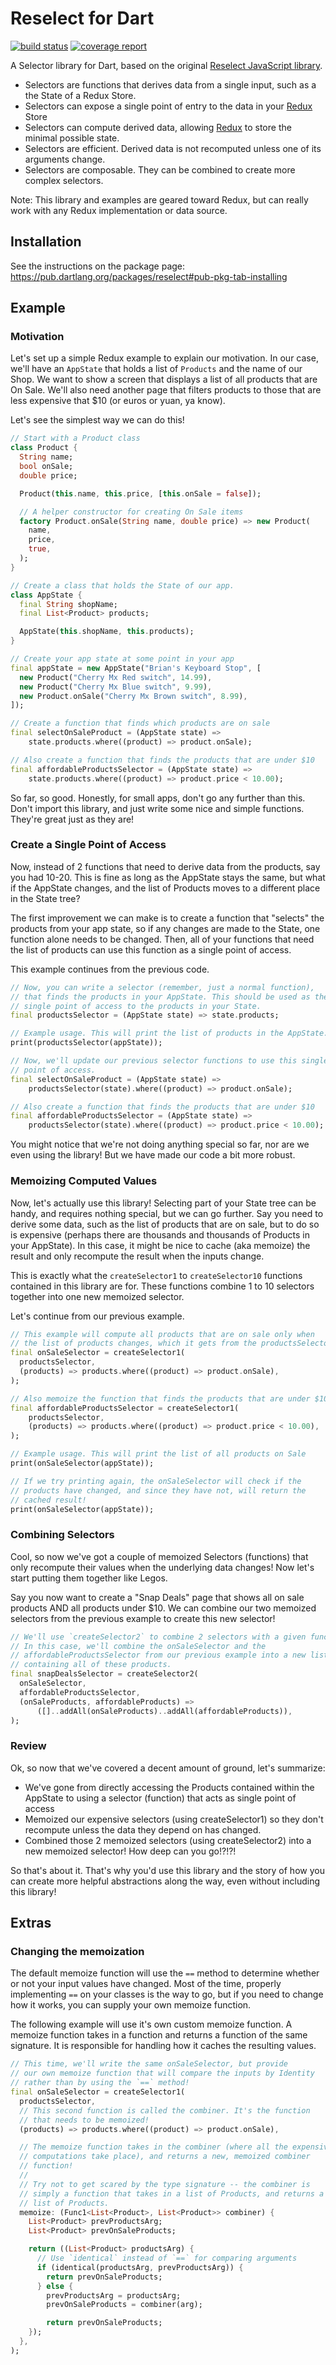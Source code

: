 # Reselect for Dart
[![build status](https://gitlab.com/brianegan/reselect_dart/badges/master/build.svg)](https://gitlab.com/brianegan/reselect_dart/commits/master)  [![coverage report](https://gitlab.com/brianegan/reselect_dart/badges/master/coverage.svg)](https://brianegan.gitlab.io/reselect_dart/coverage/)

A Selector library for Dart, based on the original [Reselect JavaScript library](https://github.com/reactjs/reselect#example).

  * Selectors are functions that derives data from a single input, such as a the State of a Redux Store.
  * Selectors can expose a single point of entry to the data in your [Redux](https://pub.dartlang.org/packages/redux) Store
  * Selectors can compute derived data, allowing [Redux](https://pub.dartlang.org/packages/redux) to store the minimal possible state.
  * Selectors are efficient. Derived data is not recomputed unless one of its arguments change.
  * Selectors are composable. They can be combined to create more complex selectors.

Note: This library and examples are geared toward Redux, but can really work with any Redux implementation or data source.

## Installation

See the instructions on the package page: https://pub.dartlang.org/packages/reselect#pub-pkg-tab-installing

## Example

### Motivation

Let's set up a simple Redux example to explain our motivation. In our case, we'll have an `AppState` that holds a list of `Products` and the name of our Shop. We want to show a screen that displays a list of all products that are On Sale. We'll also need another page that filters products to those that are less expensive that $10 (or euros or yuan, ya know).

Let's see the simplest way we can do this!

```dart
// Start with a Product class
class Product {
  String name;
  bool onSale;
  double price;

  Product(this.name, this.price, [this.onSale = false]);

  // A helper constructor for creating On Sale items
  factory Product.onSale(String name, double price) => new Product(
    name,
    price,
    true,
  );
}

// Create a class that holds the State of our app.
class AppState {
  final String shopName;
  final List<Product> products;

  AppState(this.shopName, this.products);
}

// Create your app state at some point in your app
final appState = new AppState("Brian's Keyboard Stop", [
  new Product("Cherry Mx Red switch", 14.99),
  new Product("Cherry Mx Blue switch", 9.99),
  new Product.onSale("Cherry Mx Brown switch", 8.99),
]);

// Create a function that finds which products are on sale
final selectOnSaleProduct = (AppState state) =>
    state.products.where((product) => product.onSale);

// Also create a function that finds the products that are under $10
final affordableProductsSelector = (AppState state) =>
    state.products.where((product) => product.price < 10.00);
```

So far, so good. Honestly, for small apps, don't go any further than this. Don't import this library, and just write some nice and simple functions. They're great just as they are!

### Create a Single Point of Access

Now, instead of 2 functions that need to derive data from the products, say you had 10-20. This is fine as long as the AppState stays the same, but what if the AppState changes, and the list of Products moves to a different place in the State tree?

The first improvement we can make is to create a function that "selects" the products from your app state, so if any changes are made to the State, one function alone needs to be changed. Then, all of your functions that need the list of products can use this function as a single point of access.

This example continues from the previous code.

```dart
// Now, you can write a selector (remember, just a normal function),
// that finds the products in your AppState. This should be used as the
// single point of access to the products in your State.
final productsSelector = (AppState state) => state.products;

// Example usage. This will print the list of products in the AppState.
print(productsSelector(appState));

// Now, we'll update our previous selector functions to use this single
// point of access.
final selectOnSaleProduct = (AppState state) =>
    productsSelector(state).where((product) => product.onSale);

// Also create a function that finds the products that are under $10
final affordableProductsSelector = (AppState state) =>
    productsSelector(state).where((product) => product.price < 10.00);
```

You might notice that we're not doing anything special so far, nor are we
even using the library! But we have made our code a bit more robust.

### Memoizing Computed Values

Now, let's actually use this library! Selecting part of your State tree can be handy, and requires nothing special, but we can go further. Say you need to derive some data, such as the list of products that are on sale, but to do so is expensive (perhaps there are thousands and thousands of Products in your AppState). In this case, it might be nice to cache (aka memoize) the result and only recompute the result when the inputs change.

This is exactly what the `createSelector1` to `createSelector10` functions contained in this library are for. These functions combine 1 to 10 selectors together into one new memoized selector.

Let's continue from our previous example.

```dart
// This example will compute all products that are on sale only when
// the list of products changes, which it gets from the productsSelector.
final onSaleSelector = createSelector1(
  productsSelector,
  (products) => products.where((product) => product.onSale),
);

// Also memoize the function that finds the products that are under $10
final affordableProductsSelector = createSelector1(
    productsSelector,
    (products) => products.where((product) => product.price < 10.00),
);

// Example usage. This will print the list of all products on Sale
print(onSaleSelector(appState));

// If we try printing again, the onSaleSelector will check if the
// products have changed, and since they have not, will return the
// cached result!
print(onSaleSelector(appState));
```

### Combining Selectors

Cool, so now we've got a couple of memoized Selectors (functions) that only recompute their values when the underlying data changes! Now let's start putting them together like Legos.

Say you now want to create a "Snap Deals" page that shows all on sale products AND all products under $10. We can combine our two memoized selectors from the previous example to create this new selector!

```dart
// We'll use `createSelector2` to combine 2 selectors with a given function.
// In this case, we'll combine the onSaleSelector and the
// affordableProductsSelector from our previous example into a new list
// containing all of these products.
final snapDealsSelector = createSelector2(
  onSaleSelector,
  affordableProductsSelector,
  (onSaleProducts, affordableProducts) =>
      ([]..addAll(onSaleProducts)..addAll(affordableProducts)),
);
```

### Review

Ok, so now that we've covered a decent amount of ground, let's summarize:

  * We've gone from directly accessing the Products contained within the AppState to using a selector (function) that acts as single point of access 
  * Memoized our expensive selectors (using createSelector1) so they don't recompute unless the data they depend on has changed.
  * Combined those 2 memoized selectors (using createSelector2) into a new memoized selector! How deep can you go!?!?!
  
So that's about it. That's why you'd use this library and the story of how you can create more helpful abstractions along the way, even without including this library!

## Extras 

### Changing the memoization

The default memoize function will use the `==` method to determine whether or not your input values have changed. Most of the time, properly implementing `==` on your classes is the way to go, but if you need to change how it works, you can supply your own memoize function.

The following example will use it's own custom memoize function. A memoize function takes in a function and returns a function of the same signature. It is responsible for handling how it caches the resulting values.

```dart
// This time, we'll write the same onSaleSelector, but provide
// our own memoize function that will compare the inputs by Identity
// rather than by using the `==` method!
final onSaleSelector = createSelector1(
  productsSelector,
  // This second function is called the combiner. It's the function
  // that needs to be memoized!
  (products) => products.where((product) => product.onSale),

  // The memoize function takes in the combiner (where all the expensive
  // computations take place), and returns a new, memoized combiner
  // function!
  //
  // Try not to get scared by the type signature -- the combiner is
  // simply a function that takes in a list of Products, and returns a
  // list of Products.
  memoize: (Func1<List<Product>, List<Product>> combiner) {
    List<Product> prevProductsArg;
    List<Product> prevOnSaleProducts;

    return ((List<Product> productsArg) {
      // Use `identical` instead of `==` for comparing arguments
      if (identical(productsArg, prevProductsArg)) {
        return prevOnSaleProducts;
      } else {
        prevProductsArg = productsArg;
        prevOnSaleProducts = combiner(arg);

        return prevOnSaleProducts;
    });
  },
);
```